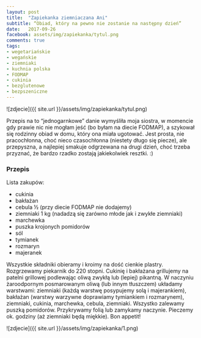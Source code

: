```yaml
---
layout: post
title:  "Zapiekanka ziemniaczana Ani"
subtitle: “Obiad, który na pewno nie zostanie na następny dzień”
date:   2017-09-26
facebook: assets/img/zapiekanka/tytul.png
comments: true
tags:
- wegetariańskie
- wegańskie
- ziemniaki
- kuchnia polska
- FODMAP
- cukinia
- bezglutenowe
- bezpszeniczne
---
```


![zdjecie]({{ site.url }}/assets/img/zapiekanka/tytul.png)

Przepis na to “jednogarnkowe” danie wymyśliła moja siostra, w momencie gdy prawie nic nie mogłam jeść (bo byłam na diecie FODMAP), a szykował się rodzinny obiad w domu, który ona miała ugotować. Jest prosta, nie pracochłonna, choć nieco czasochłonna (niestety długo się piecze), ale przepyszna, a najlepiej smakuje odgrzewana na drugi dzień, choć trzeba przyznać, że bardzo rzadko zostają jakiekolwiek resztki. :)

### Przepis

Lista zakupów:

* cukinia
* bakłażan
* cebula ½ (przy diecie FODMAP nie dodajemy)
* ziemniaki 1 kg (nadadzą się zarówno młode jak i zwykłe ziemniaki)
* marchewka
* puszka krojonych pomidorów
* sól
* tymianek
* rozmaryn
* majeranek

Wszystkie składniki obieramy i kroimy na dość cienkie plastry. Rozgrzewamy piekarnik do 220 stopni. Cukinię i bakłażana grillujemy na patelni grillowej podlewając oliwą zwykłą lub (lepiej) pikantną. W naczyniu żaroodpornym posmarowanym oliwą (lub innym tłuszczem) układamy warstwami: ziemniaki (każdą warstwę posypujemy solą i majerankiem), bakłażan (warstwy warzywne doprawiamy tymiankiem i rozmarynem), ziemniaki, cukinia, marchewka, cebula, ziemniaki. Wszystko zalewamy puszką pomidorów. Przykrywamy folią lub zamykamy naczynie. Pieczemy ok. godziny (aż ziemniaki będą miękkie). Bon appetit!

![zdjecie]({{ site.url }}/assets/img/zapiekanka/1.png)
